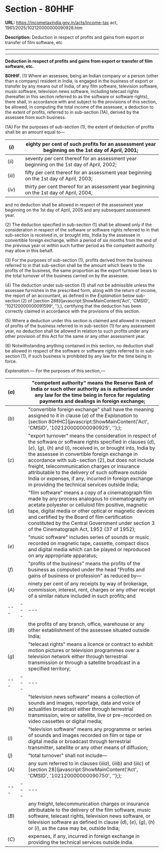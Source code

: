 # Section - 80HHF

**URL:** https://incometaxindia.gov.in/acts/income-tax act, 1961/2025/102120000000090928.htm

**Description:** Deduction in respect of profits and gains from export or transfer of film software, etc

---

****  
  
**Deduction in respect of profits and gains from export or transfer of film software, etc.**

**80HHF.** (1) Where an assessee, being an Indian company or a person (other than a company) resident in India, is engaged in the business of export or transfer by any means out of India, of any film software, television software, music software, television news software, including telecast rights (hereafter in this section referred to as the software or software rights), there shall, in accordance with and subject to the provisions of this section, be allowed, in computing the total income of the assessee, a deduction to the extent of profits, referred to in sub-section (1A), derived by the assessee from such business.

(1A) For the purposes of sub-section (1), the extent of deduction of profits shall be an amount equal to—

(_i_) |  |  eighty per cent of such profits for an assessment year beginning on the 1st day of April, 2001;  
---|---|---  
(_ii_) |  |  seventy per cent thereof for an assessment year beginning on the 1st day of April, 2002;  
(_iii_) |  |  fifty per cent thereof for an assessment year beginning on the 1st day of April, 2003;  
(_iv_) |  |  thirty per cent thereof for an assessment year beginning on the 1st day of April, 2004,  
  
and no deduction shall be allowed in respect of the assessment year beginning on the 1st day of April, 2005 and any subsequent assessment year.

(2) The deduction specified in sub-section (1) shall be allowed only if the consideration in respect of the software or software rights referred to in that sub-section is received in, or brought into, India by the assessee in convertible foreign exchange, within a period of six months from the end of the previous year or within such further period as the competent authority may allow in this behalf.

(3) For the purposes of sub-section (1), profits derived from the business referred to in that sub-section shall be the amount which bears to the profits of the business, the same proportion as the export turnover bears to the total turnover of the business carried on by the assessee.

(4) The deduction under sub-section (1) shall not be admissible unless the assessee furnishes in the prescribed form, along with the return of income, the report of an accountant, as defined in the _Explanation_ below sub-section (2) of [section 288](javascript:ShowMainContent\('Act', 'CMSID', '102120000000091599', ''\);), certifying that the deduction has been correctly claimed in accordance with the provisions of this section.

(5) Where a deduction under this section is claimed and allowed in respect of profits of the business referred to in sub-section (1) for any assessment year, no deduction shall be allowed in relation to such profits under any other provision of this Act for the same or any other assessment year.

(6) Notwithstanding anything contained in this section, no deduction shall be allowed in respect of the software or software rights referred to in sub-section (1), if such business is prohibited by any law for the time being in force.

_Explanation.—_ For the purposes of this section,—

(_a_) |  |  "competent authority" means the Reserve Bank of India or such other authority as is authorised under any law for the time being in force for regulating payments and dealings in foreign exchange;  
---|---|---  
(_b_) |  |  "convertible foreign exchange" shall have the meaning assigned to it in clause (_a_) of the _Explanation_ to [section 80HHC](javascript:ShowMainContent\('Act', 'CMSID', '102120000000090925', ''\););  
(_c_) |  |  "export turnover" means the consideration in respect of the software or software rights specified in clauses (_d_), (_e_), (_g_), (_h_) and (_i_), received in, or brought into, India by the assessee in convertible foreign exchange in accordance with sub-section (2), but does not include freight, telecommunication charges or insurance attributable to the delivery of such software outside India or expenses, if any, incurred in foreign exchange in providing the technical services outside India;  
(_d_) |  |  "film software" means a copy of a cinematograph film made by any process analogous to cinematography on acetate polyester or celluloid film positive, magnetic tape, digital media or other optical or magnetic devices and certified by the Board of film certification constituted by the Central Government under section 3 of the Cinematograph Act, 1952 (37 of 1952);  
(_e_) |  |  "music software" includes series of sounds or music recorded on magnetic tape, cassette, compact discs and digital media which can be played or reproduced on any appropriate apparatus;  
(_f_) |  |  "profits of the business" means the profits of the business as computed under the head "Profits and gains of business or profession" as reduced by—  
(_A_) |  |  ninety per cent of any receipts by way of brokerage, commission, interest, rent, charges or any other receipt of a similar nature included in such profits; and  
---|---|---  
(_B_) |  |  the profits of any branch, office, warehouse or any other establishment of the assessee situated outside India;  
(_g_) |  |  "telecast rights" means a licence or contract to exhibit motion pictures or television programmes over a television network either through terrestrial transmission or through a satellite broadcast in a specified territory;  
---|---|---  
(_h_) |  |  "television news software" means a collection of sounds and images, reportage, data and voice of actualities broadcast either through terrestrial transmission, wire or satellite, live or pre-recorded on video cassettes or digital media;  
(_i_) |  |  "television software" means any programme or series of sounds and images recorded on film or tape or digital media or broadcast through terrestrial transmitter, satellite or any other means of diffusion;  
(_j_) |  |  "total turnover" shall not include—  
(_A_) |  |  any sum referred to in clauses (_iiia_), (_iiib_) and (_iiic_) of [section 28](javascript:ShowMainContent\('Act', 'CMSID', '102120000000090750', ''\););  
---|---|---  
(_B_) |  |  any freight, telecommunication charges or insurance attributable to the delivery of the film software, music software, telecast rights, television news software, or television software as defined in clause (_d_), (_e_), (_g_), (_h_) or (_i_), as the case may be, outside India;  
(_C_) |  |  expenses, if any, incurred in foreign exchange in providing the technical services outside India.